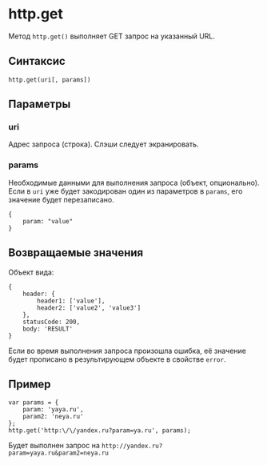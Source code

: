 # http.get

Метод `http.get()` выполняет GET запрос на указанный URL.

## Синтаксис

```
http.get(uri[, params])
```

## Параметры

### uri
Адрес запроса (строка). Слэши следует экранировать.

### params
Необходимые данными для выполнения запроса (объект, опционально). Если в `uri` уже будет закодирован один из параметров в `params`, его значение будет перезаписано.

```
{
    param: "value"
}
```

## Возвращаемые значения

Объект вида:

```
{
    header: {
        header1: ['value'],
        header2: ['value2', 'value3']
    },
    statusCode: 200,
    body: 'RESULT'
}
```
Если во время выполнения запроса произошла ошибка, её значение будет прописано в результирующем объекте в свойстве `error`.

## Пример  

```
var params = {
    param: 'yaya.ru',
    param2: 'neya.ru'
};
http.get('http:\/\/yandex.ru?param=ya.ru', params);
```

Будет выполнен запрос на `http://yandex.ru?param=yaya.ru&param2=neya.ru`  
